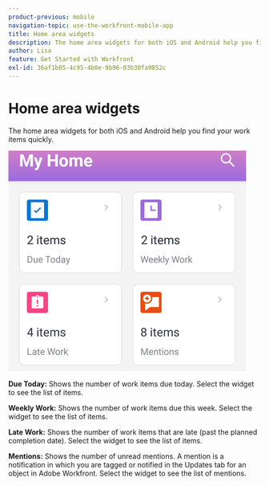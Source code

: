 ```yaml
---
product-previous: mobile
navigation-topic: use-the-workfront-mobile-app
title: Home area widgets
description: The home area widgets for both iOS and Android help you find your work items quickly.
author: Lisa
feature: Get Started with Workfront
exl-id: 36af1b05-4c95-4b8e-9b96-03b30fa9852c
---
```

# Home area widgets

The home area widgets for both iOS and Android help you find your work items quickly.

![Home area widgets](assets/mobile-home-area-widgets.png)

**Due Today:** Shows the number of work items due today. Select the widget to see the list of items.

**Weekly Work:** Shows the number of work items due this week. Select the widget to see the list of items.

**Late Work:** Shows the number of work items that are late (past the planned completion date). Select the widget to see the list of items.

**Mentions:** Shows the number of unread mentions. A mention is a notification in which you are tagged or notified in the Updates tab for an object in Adobe Workfront. Select the widget to see the list of mentions.
